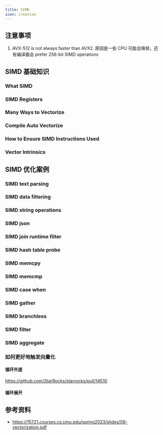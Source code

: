 ```yaml
---
title: SIMD
icon: creative
---
```


## 注意事项

1. AVX-512 is not always faster than AVX2. 原因是一些 CPU 可能会降频，还有编译器会 prefer  256-bit SIMD operations

## SIMD 基础知识

### What SIMD

### SIMD Registers

### Many Ways to Vectorize

### Compile Auto Vectorize

### How to Ensure SIMD Instructions Used

### Vector Intrinsics

## SIMD 优化案例

### SIMD text parsing

### SIMD data filtering

### SIMD string operations

### SIMD json

### SIMD join runtime filter

### SIMD hash table probe

### SIMD memcpy

### SIMD memcmp

### SIMD case when

### SIMD gather

### SIMD branchless

### SIMD filter

### SIMD aggregate

### 如何更好地触发向量化

#### 循环外提

<https://github.com/StarRocks/starrocks/pull/14510>

#### 循环展开

## 参考资料

- <https://15721.courses.cs.cmu.edu/spring2023/slides/08-vectorization.pdf>


